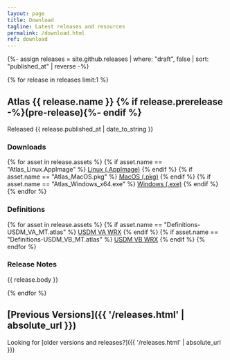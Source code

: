 ```yaml
---
layout: page
title: Download
tagline: Latest releases and resources
permalink: /download.html
ref: download
---
```


{%- assign releases = site.github.releases | where: "draft", false | sort: "published_at" | reverse -%}

{% for release in releases limit:1 %}

## Atlas {{ release.name }} {% if release.prerelease -%}(pre-release){%- endif %}
Released <time datetime="{{ release.published_at | date_to_xmlschema }}">{{ release.published_at | date_to_string }}</time>
### Downloads
{% for asset in release.assets %} {% if asset.name == "Atlas_Linux.AppImage" %} <a href="{{ asset.browser_download_url }}" class="btn">Linux (.AppImage)</a> {% endif %} {% if asset.name == "Atlas_MacOS.pkg" %} <a href="{{ asset.browser_download_url }}" class="btn">MacOS (.pkg)</a> {% endif %} {% if asset.name == "Atlas_Windows_x64.exe" %} <a href="{{ asset.browser_download_url }}" class="btn">Windows (.exe)</a> {% endif %} {% endfor %}
### Definitions
{% for asset in release.assets %}
{% if asset.name == "Definitions-USDM_VA_MT.atlas" %}
<a href="{{ asset.browser_download_url }}" class="btn">USDM VA WRX</a>
{% endif %}
{% if asset.name == "Definitions-USDM_VB_MT.atlas" %}
<a href="{{ asset.browser_download_url }}" class="btn">USDM VB WRX</a>
{% endif %}
{% endfor %}
### Release Notes
{{ release.body }}

{% endfor %}

## [Previous Versions]({{ '/releases.html' | absolute_url }})
Looking for [older versions and releases?]({{ '/releases.html' | absolute_url }})


